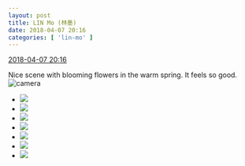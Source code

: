```yaml
---
layout: post
title: LIN Mo (林墨)
date: 2018-04-07 20:16
categories: [ 'lin-mo' ]
---
```


<div class="weibo-info">
  <a href="https://weibo.com/6108312042/Gb1fVt4Bf">2018-04-07 20:16</a>
</div>

Nice scene with blooming flowers in the warm spring. It feels so good. ![camera](https://img.t.sinajs.cn/t4/appstyle/expression/ext/normal/33/camera_org.gif)

<!-- more -->

<ul class="weibo-pic-list-3">
  <li class="weibo-pic">
    <a href="//wx2.sinaimg.cn/mw690/006FnQZYly1fq4cun6j6mj31420qpwxl.jpg"><img src="//wx2.sinaimg.cn/thumb150/006FnQZYly1fq4cun6j6mj31420qpwxl.jpg"/></a>
  </li>
  <li class="weibo-pic">
    <a href="//wx3.sinaimg.cn/mw690/006FnQZYly1fq4cunwfqej31dc0wwhdt.jpg"><img src="//wx3.sinaimg.cn/thumb150/006FnQZYly1fq4cunwfqej31dc0wwhdt.jpg"/></a>
  </li>
  <li class="weibo-pic">
    <a href="//wx1.sinaimg.cn/mw690/006FnQZYly1fq4cuoji0fj31dc0ww7wh.jpg"><img src="//wx1.sinaimg.cn/thumb150/006FnQZYly1fq4cuoji0fj31dc0ww7wh.jpg"/></a>
  </li>
  <li class="weibo-pic">
    <a href="//wx2.sinaimg.cn/mw690/006FnQZYly1fq4cup7c14j31780sub29.jpg"><img src="//wx2.sinaimg.cn/thumb150/006FnQZYly1fq4cup7c14j31780sub29.jpg"/></a>
  </li>
  <li class="weibo-pic">
    <a href="//wx4.sinaimg.cn/mw690/006FnQZYly1fq4cupr9u6j31dc0wwhaa.jpg"><img src="//wx4.sinaimg.cn/thumb150/006FnQZYly1fq4cupr9u6j31dc0wwhaa.jpg"/></a>
  </li>
  <li class="weibo-pic">
    <a href="//wx3.sinaimg.cn/mw690/006FnQZYly1fq4cuqcvw5j31dc0ww4qp.jpg"><img src="//wx3.sinaimg.cn/thumb150/006FnQZYly1fq4cuqcvw5j31dc0ww4qp.jpg"/></a>
  </li>
  <li class="weibo-pic">
    <a href="//wx1.sinaimg.cn/mw690/006FnQZYly1fq4cut1f6gj31sg1sghdv.jpg"><img src="//wx1.sinaimg.cn/thumb150/006FnQZYly1fq4cut1f6gj31sg1sghdv.jpg"/></a>
  </li>
</ul>
